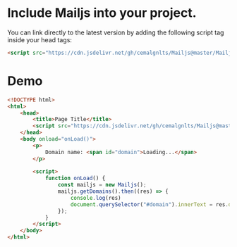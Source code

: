 # Include Mailjs into your project.

You can link directly to the latest version by adding the following script tag inside your head tags:

```html
<script src="https://cdn.jsdelivr.net/gh/cemalgnlts/Mailjs@master/Mailjs.min.js"></script>
```

# Demo

```html
<!DOCTYPE html>
<html>
    <head>
        <title>Page Title</title>
        <script src="https://cdn.jsdelivr.net/gh/cemalgnlts/Mailjs@master/Mailjs.min.js"></script>
    </head>
    <body onload="onLoad()">
        <p>
            Domain name: <span id="domain">Loading...</span>
        </p>
        
        <script>
            function onLoad() {
                const mailjs = new Mailjs();
                mailjs.getDomains().then((res) => {
                    console.log(res)
                    document.querySelector("#domain").innerText = res.data[0].domain;
                });
            }
        </script>
    </body>
</html>

```
